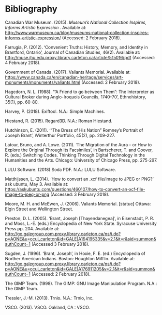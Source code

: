 # Bibliography

Canadian War Museum. (2015). <i> Museum’s National Collection Inspires, Informs Artistic Expression </i>. Available at: http://www.warmuseum.ca/blog/museums-national-collection-inspires-informs-artistic-expression/ (Accessed: 2 February 2018). 

Farrugia, P. (2012). ‘Convenient Truths: History, Memory, and Identity in Brantford, Ontario’, Journal of Canadian Studies, 46(2). Available at: http://muse.jhu.edu.proxy.library.carleton.ca/article/515016/pdf (Accessed: 4 February 2018).

Government of Canada. (2017). Valiants Memorial. Available at: https://www.canada.ca/en/canadian-heritage/services/art-monuments/monuments/valiants.html (Accessed: 2 February 2018). 

Hagedorn, N. L. (1988). ‘“A Friend to go between Them”: The Interpreter as Cultural Broker during Anglo-Iroquois Councils, 1740-70’, Ethnohistory, 35(1), pp. 60-80. 

Harvey, P. (2018). Exiftool. N.A.: Simple Machines. 

Hiestand, R. (2015). Regard3D. N.A.: Roman Hiestand. 

Hutchinson, E. (2011). ‘“The Dress of His Nation” Romney’s Portrait of Joseph Brant’, Winterthur Portfolio, 45(2), pp. 209-227.

Latour, Bruno, and A. Lowe. (2011). ‘The Migration of the Aura – or How to Explore the Original Through Its Facsimiles’, in Bartscherer, T. and Coover, R. (eds.) Switching Codes. Thinking Through Digital Technology in the Humanities and the Arts. Chicago: University of Chicago Press, pp. 275-297.

LULU Software. (2018) Soda PDF. N.A.: LULU Software. 

Matthijssen, L. (2014). ‘How to convert an .xcf file/image to JPEG or PNG?’ ask ubuntu, May 3. Available at: https://askubuntu.com/questions/460107/how-to-convert-an-xcf-file-image-to-jpeg-or-png (Accessed: 3 February 2018). 

Moore, M. H. and McEwen, J. (2006). Valiants Memorial. [statue] Ottawa: Elgin Street and Wellington Street. 

Preston, D. L. (2005). ‘Brant, Joseph [Thayendanegea]’, in Eisenstadt, P. R. and Moss, L.-E. (eds.) Encyclopedia of New York State. Syracuse University Press pp. 204. Available at: http://go.galegroup.com.proxy.library.carleton.ca/ps/i.do?p=AONE&u=ocul_carleton&id=GALE|A194195335&v=2.1&it=r&sid=summon&authCount=1 (Accessed 3 February 2018). 

Sugden, J. (1996). ‘Brant, Joseph’, in Hoxie, F. E. (ed.) Encyclopedia of Norther American Indians. Boston: Houghton Mifflin. Available at: http://go.galegroup.com.proxy.library.carleton.ca/ps/i.do?p=AONE&u=ocul_carleton&id=GALE|A176911205&v=2.1&it=r&sid=summon&authCount=1 (Accessed: 2 February 2018). 

The GIMP Team. (1998). The GIMP: GNU Image Manipulation Program. N.A.: The GIMP Team. 

Tressler, J.-M. (2013). Trnio. N.A.: Trnio, Inc. 

VSCO. (2013). VSCO. Oakland, CA : VSCO. 
